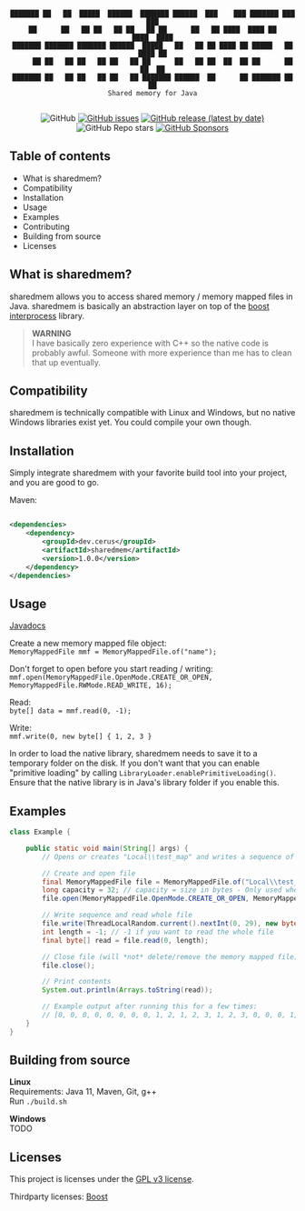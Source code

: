 <div style="text-align: center;">
    <pre><code>
███████ ██   ██  █████  ██████  ███████ ██████  ███    ███ ███████ ███    ███
██      ██   ██ ██   ██ ██   ██ ██      ██   ██ ████  ████ ██      ████  ████
███████ ███████ ███████ ██████  █████   ██   ██ ██ ████ ██ █████   ██ ████ ██
     ██ ██   ██ ██   ██ ██   ██ ██      ██   ██ ██  ██  ██ ██      ██  ██  ██
███████ ██   ██ ██   ██ ██   ██ ███████ ██████  ██      ██ ███████ ██      ██
Shared memory for Java
    </code></pre>

   <p align="center"><img src="https://img.shields.io/github/license/cerus/sharedmem" alt="GitHub"> <a href="https://github.com/cerus/sharedmem/issues"><img src="https://img.shields.io/github/issues/cerus/sharedmem" alt="GitHub issues"></a> <a href="https://github.com/cerus/sharedmem/releases/latest"><img src="https://img.shields.io/github/v/release/cerus/sharedmem" alt="GitHub release (latest by date)"></a> <img src="https://img.shields.io/github/stars/cerus/sharedmem" alt="GitHub Repo stars"> <a href="https://github.com/sponsors/cerus"><img src="https://img.shields.io/github/sponsors/cerus" alt="GitHub Sponsors"></a></p>
</div>

## Table of contents

- What is sharedmem?
- Compatibility
- Installation
- Usage
- Examples
- Contributing
- Building from source
- Licenses

## What is sharedmem?

sharedmem allows you to access shared memory / memory mapped files in Java. sharedmem is basically an abstraction layer on top of
the [boost interprocess](https://www.boost.org/doc/libs/1_76_0/doc/html/interprocess.html) library.

> **WARNING**\
> I have basically zero experience with C++ so the native code is probably awful. Someone with more experience than me has to clean that up eventually.

## Compatibility

sharedmem is technically compatible with Linux and Windows, but no native Windows libraries exist yet. You could compile your own though.

## Installation

Simply integrate sharedmem with your favorite build tool into your project, and you are good to go.

Maven:

```xml

<dependencies>
    <dependency>
        <groupId>dev.cerus</groupId>
        <artifactId>sharedmem</artifactId>
        <version>1.0.0</version>
    </dependency>
</dependencies>
```

## Usage

[Javadocs](https://cerus.dev/api/sharedmem)

Create a new memory mapped file object:\
`MemoryMappedFile mmf = MemoryMappedFile.of("name");`

Don't forget to open before you start reading / writing:\
`mmf.open(MemoryMappedFile.OpenMode.CREATE_OR_OPEN, MemoryMappedFile.RWMode.READ_WRITE, 16);`

Read:\
`byte[] data = mmf.read(0, -1);`

Write:\
`mmf.write(0, new byte[] { 1, 2, 3 }`

In order to load the native library, sharedmem needs to save it to a temporary folder on the disk. If you don't want that you can enable "primitive
loading" by calling `LibraryLoader.enablePrimitiveLoading()`. Ensure that the native library is in Java's library folder if you enable this.

## Examples

```java
class Example {

    public static void main(String[] args) {
        // Opens or creates "Local\\test_map" and writes a sequence of [1, 2, 3] at random places

        // Create and open file
        final MemoryMappedFile file = MemoryMappedFile.of("Local\\test_map");
        long capacity = 32; // capacity = size in bytes - Only used when creating a memory mapped file
        file.open(MemoryMappedFile.OpenMode.CREATE_OR_OPEN, MemoryMappedFile.RWMode.READ_WRITE, capacity);

        // Write sequence and read whole file
        file.write(ThreadLocalRandom.current().nextInt(0, 29), new byte[] {1, 2, 3});
        int length = -1; // -1 if you want to read the whole file
        final byte[] read = file.read(0, length);

        // Close file (will *not* delete/remove the memory mapped file)
        file.close();

        // Print contents
        System.out.println(Arrays.toString(read));

        // Example output after running this for a few times:
        // [0, 0, 0, 0, 0, 0, 0, 0, 1, 2, 1, 2, 3, 1, 2, 3, 0, 0, 0, 1, 2, 3, 0, 0, 0, 1, 2, 3, 0, 1, 2, 3]
    }
}
```

## Building from source

**Linux**\
Requirements: Java 11, Maven, Git, g++\
Run `./build.sh`

**Windows**\
TODO

## Licenses

This project is licenses under the [GPL v3 license](LICENSE.txt).

Thirdparty licenses: [Boost](BOOST_LICENSE.txt)